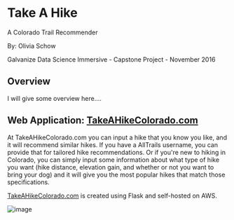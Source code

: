 # Take A Hike
A Colorado Trail Recommender

By: Olivia Schow

Galvanize Data Science Immersive - Capstone Project - November 2016

## Overview

I will give some overview here....

## Web Application:  [TakeAHikeColorado.com](http://takeahikecolorado.com/)

At TakeAHikeColorado.com you can input a hike that you know you like, and it will recommend similar hikes. If you have a AllTrails username, you can provide that for tailored hike recommendations. Or if you're new to hiking in Colorado, you can simply input some information about what type of hike you want (hike distance, elevation gain, and whether or not you want to bring your dog) and it will give you the most popular hikes that match those specifications.

[TakeAHikeColorado.com](http://takeahikecolorado.com/) is created using Flask and self-hosted on AWS.

![image](img/AllTrails/web_app/static/img/landing.png)
